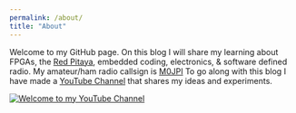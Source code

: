 ```yaml
---
permalink: /about/
title: "About"
---
```


Welcome to my GitHub page. On this blog I will share my learning about FPGAs, the [Red Pitaya](https://www.redpitaya.com/), embedded coding, electronics, & software defined radio. My amateur/ham radio callsign is [M0JPI](https://www.qrz.com/db/M0JPI/)
To go along with this blog I have made a [YouTube Channel](https://www.youtube.com/channel/UCgw-p_E2i3nQuJ85uvOskqA) that shares my ideas and experiments.

[![Welcome to my YouTube Channel](http://img.youtube.com/vi/jLfoiPJWwjQ/0.jpg)](http://www.youtube.com/watch?v=jLfoiPJWwjQ "Channel Introduction")
